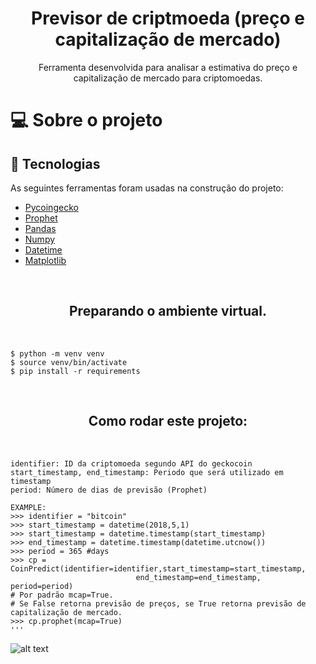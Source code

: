 <h1 align="center">Previsor de criptmoeda (preço e capitalização de mercado)</h1>
<p align="center"> Ferramenta desenvolvida para analisar a estimativa do preço e capitalização de mercado para criptomoedas.</p>


<h1>💻 Sobre o projeto</h3>

<h2>🔨 Tecnologias</h2>  
<p>As seguintes ferramentas foram usadas na construção do projeto:</p>
<ul>
  <li><a href="https://www.coingecko.com/en/api">Pycoingecko</a></li>
  <li><a href="https://facebook.github.io/prophet/">Prophet</a></li>
  <li><a href="">Pandas</a></li>
  <li><a href="">Numpy</a></li>
  <li><a href="">Datetime</a></li>
  <li><a href="">Matplotlib</a></li>
</ul>

<br>
<h2 align=center> Preparando o ambiente virtual.</h2>
<br>

    $ python -m venv venv
    $ source venv/bin/activate
    $ pip install -r requirements

<br>
<h2 align=center> Como rodar este projeto:</h2>
<br>


    identifier: ID da criptomoeda segundo API do geckocoin
    start_timestamp, end_timestamp: Periodo que será utilizado em timestamp
    period: Número de dias de previsão (Prophet)
    
    EXAMPLE:
    >>> identifier = "bitcoin"
    >>> start_timestamp = datetime(2018,5,1)
    >>> start_timestamp = datetime.timestamp(start_timestamp)
    >>> end_timestamp = datetime.timestamp(datetime.utcnow())
    >>> period = 365 #days
    >>> cp = CoinPredict(identifier=identifier,start_timestamp=start_timestamp,
                                end_timestamp=end_timestamp, period=period)
    # Por padrão mcap=True.
    # Se False retorna previsão de preços, se True retorna previsão de capitalização de mercado.
    >>> cp.prophet(mcap=True)
    '''
    
![alt text](https://github.com/lucasdmarten/CoinPrediction/blob/master/bitcoin.png)
